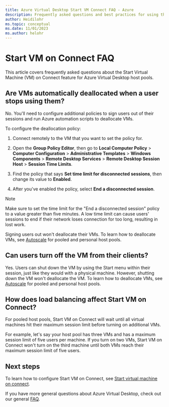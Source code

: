 ```yaml
---
title: Azure Virtual Desktop Start VM Connect FAQ - Azure
description: Frequently asked questions and best practices for using the Start VM on Connect feature.
author: Heidilohr
ms.topic: conceptual
ms.date: 11/01/2023
ms.author: helohr
---
```

# Start VM on Connect FAQ

This article covers frequently asked questions about the Start Virtual Machine (VM) on Connect feature for Azure Virtual Desktop host pools.

## Are VMs automatically deallocated when a user stops using them?

No. You'll need to configure additional policies to sign users out of their sessions and run Azure automation scripts to deallocate VMs.

To configure the deallocation policy:

1. Connect remotely to the VM that you want to set the policy for.

2. Open the **Group Policy Editor**, then go to **Local Computer Policy** > **Computer Configuration** > **Administrative Templates** > **Windows Components** > **Remote Desktop Services** > **Remote Desktop Session Host** > **Session Time Limits**.

3. Find the policy that says **Set time limit for disconnected sessions**, then change its value to **Enabled**.

4. After you've enabled the policy, select **End a disconnected session**.

>[!NOTE]
>Make sure to set the time limit for the "End a disconnected session" policy to a value greater than five minutes. A low time limit can cause users' sessions to end if their network loses connection for too long, resulting in lost work.

Signing users out won't deallocate their VMs. To learn how to deallocate VMs, see [Autoscale](autoscale-scaling-plan.md) for pooled and personal host pools.

## Can users turn off the VM from their clients?

Yes. Users can shut down the VM by using the Start menu within their session, just like they would with a physical machine. However, shutting down the VM won't deallocate the VM. To learn how to deallocate VMs, see [Autoscale](autoscale-scaling-plan.md) for pooled and personal host pools.

## How does load balancing affect Start VM on Connect?

For pooled host pools, Start VM on Connect will wait until all virtual machines hit their maximum session limit before turning on additional VMs.

For example, let's say your host pool has three VMs and has a maximum session limit of five users per machine. If you turn on two VMs, Start VM on Connect won't turn on the third machine until both VMs reach their maximum session limit of five users.

## Next steps

To learn how to configure Start VM on Connect, see [Start virtual machine on connect](start-virtual-machine-connect.md).

If you have more general questions about Azure Virtual Desktop, check out our general [FAQ](faq.yml).
